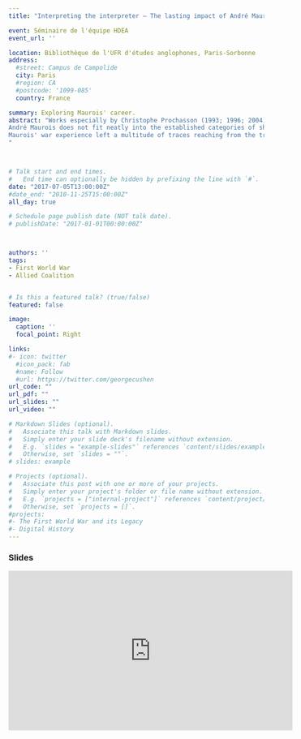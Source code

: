 ```yaml
---
title: "Interpreting the interpreter – The lasting impact of André Maurois‘ role working alongside the British during the First World War"

event: Séminaire de l'équipe HDEA
event_url: ''

location: Bibliothèque de l'UFR d'études anglophones, Paris-Sorbonne
address:
  #street: Campus de Campolide
  city: Paris
  #region: CA
  #postcode: '1099-085'
  country: France

summary: Exploring Maurois' career.
abstract: "Works especially by Christophe Prochasson (1993; 1996; 2004) and Martha Hanna (1996), but also more recently and more peripherally by Nicolas Beaupré (2006) and Charles Ridel (Ridel 2008) have widened and deepened our understanding of what it meant to be a French intellectual during the First World War.
André Maurois does not fit neatly into the established categories of shirker intellectuals who wrote about the war from Paris or combatant intellectuals who risked their lives in the front lines. As a military interpreter working for the British Army, he existed between these categories while encompassing aspects of all of them. Our wider research on these go-between figures enables us to examine closely this relatively little-studied aspect of Maurois' biography.
Maurois' war experience left a multitude of traces reaching from the translation of Ian Hay's novel The First Hundred Thousand (1915b; the translation was published as: 1915a) into French, the documents of  the French military administration, his private correspondence, the fictionalised account of his experience published as Les silences du Colonel Bramble all the way to his memoirs written at the very end of his life. Using a range of analytical approaches, including methods from translation studies, eminently suited to this topic, we intend to reconstruct this particular experience of the War which was in a certain way foundational for Maurois' existence as an intellectual. He might well have continued after the war as the Normandy textile industrial Emile Herzog he had been before, had it not been for the literary success of his fictionalised account of the War and the shadow and the memory of the War thus continue to bear on him throughout his life.
"



# Talk start and end times.
#   End time can optionally be hidden by prefixing the line with `#`.
date: "2017-07-05T13:00:00Z"
#date_end: "2010-11-25T15:00:00Z"
all_day: true

# Schedule page publish date (NOT talk date).
# publishDate: "2017-01-01T00:00:00Z"



authors: ''
tags: 
- First World War
- Allied Coalition


# Is this a featured talk? (true/false)
featured: false

image:
  caption: ''
  focal_point: Right

links:
#- icon: twitter
  #icon_pack: fab
  #name: Follow
  #url: https://twitter.com/georgecushen
url_code: ""
url_pdf: ""
url_slides: ""
url_video: ""

# Markdown Slides (optional).
#   Associate this talk with Markdown slides.
#   Simply enter your slide deck's filename without extension.
#   E.g. `slides = "example-slides"` references `content/slides/example-slides.md`.
#   Otherwise, set `slides = ""`.
# slides: example

# Projects (optional).
#   Associate this post with one or more of your projects.
#   Simply enter your project's folder or file name without extension.
#   E.g. `projects = ["internal-project"]` references `content/project/deep-learning/index.md`.
#   Otherwise, set `projects = []`.
#projects:
#- The First World War and its Legacy
#- Digital History
---
```

### Slides

<iframe src="https://prezi.com/p/tdgosfdbwm6v/embed/" id="iframe_container" frameborder="0" webkitallowfullscreen="" mozallowfullscreen="" allowfullscreen="" allow="autoplay; fullscreen" height="315" width="560"></iframe>